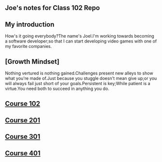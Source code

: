## Joe's notes for Class 102 Repo

## My introduction 
How's it going everybody?The name's Joel.I'm working towards becoming a software developer;so that I can start developing video games with one of my favorite companies.

## [Growth Mindset]
Nothing vertured is nothing gained.Challenges present new alleys to show what you're made of.Just because you stuggle doesn't mean give up;or you will always fail just short of your goals.Persistent is key;While patient is a virtue.You need both to succeed in anything you do. 
## [Course 102](./X-World/Code102-IntrotosoftwareDevelopment/Class01/Lab01/README.md)

## [Course 201](./X-World/Code201-FonudationsofSoftwareDevelopment/Class01/Lab01/README.md)

## [Course 301](./X-World/Code301-IntermediateSoftwareDevelopment/Class01/Lab01/README.md)

## [Course 401](./X-World/Code401-AdvancedSoftwareDevelopment/Class01/Lab01/README.md)
